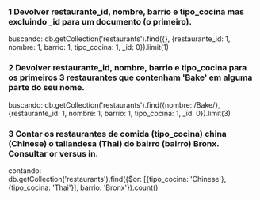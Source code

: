 ### 1 Devolver restaurante_id, nombre, barrio e tipo_cocina mas excluindo _id para um documento (o primeiro).
buscando: 
db.getCollection('restaurants').find({}, {restaurante_id: 1, nombre: 1, barrio: 1, tipo_cocina: 1, _id: 0}).limit(1)

### 2 Devolver restaurante_id, nombre, barrio e tipo_cocina para os primeiros 3 restaurantes que contenham 'Bake' em alguma parte do seu nome.
buscando:
db.getCollection('restaurants').find({nombre: /Bake/}, {restaurante_id: 1, nombre: 1, barrio: 1, tipo_cocina: 1, _id: 0}).limit(3)

### 3 Contar os restaurantes de comida (tipo_cocina) china (Chinese) o tailandesa (Thai) do bairro (bairro) Bronx. Consultar or versus in.
contando:  
db.getCollection('restaurants').find({$or: [{tipo_cocina: 'Chinese'}, {tipo_cocina: 'Thai'}], barrio: 'Bronx'}).count()
